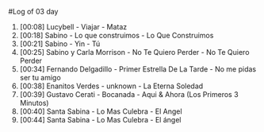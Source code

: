 #Log of 03 day

1. [00:08] Lucybell - Viajar - Mataz
1. [00:18] Sabino - Lo que construimos - Lo Que Construimos
1. [00:21] Sabino - Yin - Tú
1. [00:25] Sabino y Carla Morrison - No Te Quiero Perder - No Te Quiero Perder
1. [00:34] Fernando Delgadillo - Primer Estrella De La Tarde - No me pidas ser tu amigo
1. [00:38] Enanitos Verdes - unknown - La Eterna Soledad
1. [00:39] Gustavo Cerati - Bocanada - Aqui & Ahora (Los Primeros 3 Minutos)
1. [00:40] Santa Sabina - Lo Mas Culebra - El Angel
1. [00:44] Santa Sabina - Lo Mas Culebra - El ángel

